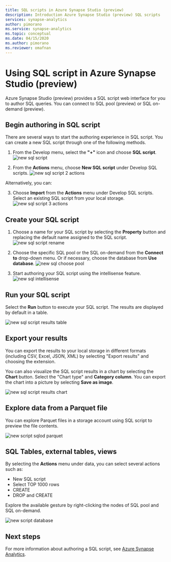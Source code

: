 ```yaml
---
title: SQL scripts in Azure Synapse Studio (preview)
description: Introduction Azure Synapse Studio (preview) SQL scripts   
services: synapse-analytics 
author: pimorano 
ms.service: synapse-analytics 
ms.topic: conceptual 
ms.date: 04/15/2020
ms.author: pimorano 
ms.reviewer: omafnan
---
```

# Using SQL script in Azure Synapse Studio (preview)

Azure Synapse Studio (preview) provides a SQL script web interface for you to author SQL queries. You can connect to SQL pool (preview) or SQL on-demand (preview). 

## Begin authoring in SQL script 

There are several ways to start the authoring experience in SQL script. You can create a new SQL script through one of the following methods.

1. From the Develop menu, select the **"+"** icon and choose **SQL script**.
![new sql script](media/author-sql-script/newsqlscript.png)

2. From the **Actions** menu, choose **New SQL script** under Develop SQL scripts.  ![new sql script 2 actions](media/author-sql-script/newsqlscript2actions.png)

Alternatively, you can: 

3. Choose **Import** from the **Actions** menu under Develop SQL scripts. Select an existing SQL script from your local storage.
![new sql script 3 actions](media/author-sql-script/newsqlscript3actions.png)

## Create your SQL script

1. Choose a name for your SQL script by selecting the **Property** button and replacing the default name assigned to the SQL script. 
![new sql script rename](media/author-sql-script/newsqlscriptrename.png)

2. Choose the specific SQL pool or the SQL on-demand from the **Connect to** drop-down menu. Or if necessary, choose the database from **Use database**. 
![new sql choose pool](media/author-sql-script/newsqlchoosepool.png)

3. Start authoring your SQL script using the intellisense feature.
![new sql intellisense](media/author-sql-script/newsqlintellisense.png)

## Run your SQL script

Select the **Run** button to execute your SQL script. The results are displayed by default in a table.

![new sql script results table](media/author-sql-script/newsqlscriptresultstable.png)

## Export your results

You can export the results to your local storage in different formats (including CSV, Excel, JSON, XML) by selecting "Export results" and choosing the extension.

You can also visualize the SQL script results in a chart by selecting the **Chart** button. Select the "Chart type" and **Category column**. You can export the chart into a picture by selecting **Save as image**. 


![new sql script results chart](media/author-sql-script/newsqlscriptresultschart.png)

## Explore data from a Parquet file

You can explore Parquet files in a storage account using SQL script to preview the file contents.

![new script sqlod parquet](media/author-sql-script/newscriptsqlodparquet.png)

## SQL Tables, external tables, views

By selecting the **Actions** menu under data, you can select several actions such as:

- New SQL script
- Select TOP 1000 rows
- CREATE
- DROP and CREATE 
 
Explore the available gesture by right-clicking the nodes of SQL pool and SQL on-demand.
 
![new script database](media/author-sql-script/newscriptdatabase.png)

## Next steps

For more information about authoring a SQL script, see
[Azure Synapse Analytics](https://docs.microsoft.com/azure/synapse-analytics).
